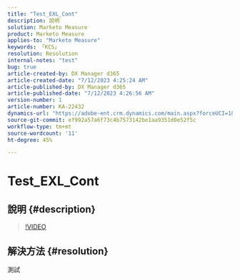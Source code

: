 ```yaml
---
title: "Test_EXL_Cont"
description: 說明
solution: Marketo Measure
product: Marketo Measure
applies-to: "Marketo Measure"
keywords: 「KCS」
resolution: Resolution
internal-notes: "test"
bug: true
article-created-by: DX Manager d365
article-created-date: "7/12/2023 4:25:24 AM"
article-published-by: DX Manager d365
article-published-date: "7/12/2023 4:26:56 AM"
version-number: 1
article-number: KA-22432
dynamics-url: "https://adobe-ent.crm.dynamics.com/main.aspx?forceUCI=1&pagetype=entityrecord&etn=knowledgearticle&id=df33ba18-6c20-ee11-9cbd-6045bd0067ea"
source-git-commit: ef992a57a6f73c4b7573142be1aa9351d0e52f5c
workflow-type: tm+mt
source-wordcount: '11'
ht-degree: 45%

---
```


# Test_EXL_Cont

## 說明 {#description}



>[!VIDEO](https://video.tv.adobe.com/v/18696?quality=9&amp;learn=on)




## 解決方法 {#resolution}


測試
